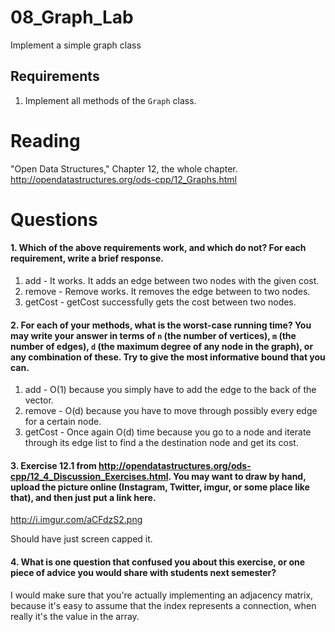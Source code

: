 08_Graph_Lab
============

Implement a simple graph class

Requirements
------------

1. Implement all methods of the `Graph` class.

Reading
=======
"Open Data Structures," Chapter 12, the whole chapter. http://opendatastructures.org/ods-cpp/12_Graphs.html

Questions
=========

#### 1. Which of the above requirements work, and which do not? For each requirement, write a brief response.

1. add - It works. It adds an edge between two nodes with the given cost.
2. remove - Remove works. It removes the edge between to two nodes.
3. getCost - getCost successfully gets the cost between two nodes.

#### 2. For each of your methods, what is the worst-case running time? You may write your answer in terms of `n` (the number of vertices), `m` (the number of edges), `d` (the maximum degree of any node in the graph), or any combination of these. Try to give the most informative bound that you can.

1. add - O(1) because you simply have to add the edge to the back of the vector. 
2. remove - O(d) because you have to move through possibly every edge for a certain node.
3. getCost - Once again O(d) time because you go to a node and iterate through its edge list to find a the destination node and get its cost. 

#### 3. Exercise 12.1 from http://opendatastructures.org/ods-cpp/12_4_Discussion_Exercises.html. You may want to draw by hand, upload the picture online (Instagram, Twitter, imgur, or some place like that), and then just put a link here.

http://i.imgur.com/aCFdzS2.png 

Should have just screen capped it. 

#### 4. What is one question that confused you about this exercise, or one piece of advice you would share with students next semester?

I would make sure that you're actually implementing an adjacency matrix, because it's easy to assume that the index represents a connection, when really it's the value in the array. 

